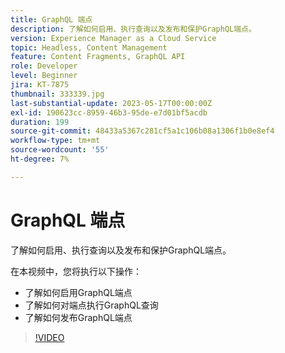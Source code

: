```yaml
---
title: GraphQL 端点
description: 了解如何启用、执行查询以及发布和保护GraphQL端点。
version: Experience Manager as a Cloud Service
topic: Headless, Content Management
feature: Content Fragments, GraphQL API
role: Developer
level: Beginner
jira: KT-7875
thumbnail: 333339.jpg
last-substantial-update: 2023-05-17T00:00:00Z
exl-id: 190623cc-8959-46b3-95de-e7d01bf5acdb
duration: 199
source-git-commit: 48433a5367c281cf5a1c106b08a1306f1b0e8ef4
workflow-type: tm+mt
source-wordcount: '55'
ht-degree: 7%

---
```


# GraphQL 端点

了解如何启用、执行查询以及发布和保护GraphQL端点。

在本视频中，您将执行以下操作：

+ 了解如何启用GraphQL端点
+ 了解如何对端点执行GraphQL查询
+ 了解如何发布GraphQL端点

>[!VIDEO](https://video.tv.adobe.com/v/3445033?quality=12&learn=on&captions=chi_hans)
